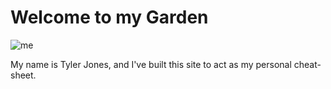 # Welcome to my Garden

![me](https://s.gravatar.com/avatar/a171b0ccf4b52b9f55c693c1f6d65244?s=80)

My name is Tyler Jones, and I've built this site to act as my personal cheat-sheet.